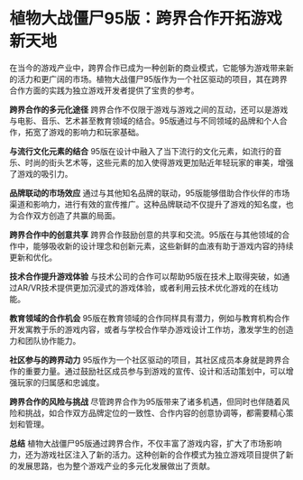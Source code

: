 # 植物大战僵尸95版：跨界合作开拓游戏新天地

在当今的游戏产业中，跨界合作已成为一种创新的商业模式，它能够为游戏带来新的活力和更广阔的市场。植物大战僵尸95版作为一个社区驱动的项目，其在跨界合作方面的实践为独立游戏开发者提供了宝贵的参考。

**跨界合作的多元化途径**
跨界合作不仅限于游戏与游戏之间的互动，还可以是游戏与电影、音乐、艺术甚至教育领域的结合。95版通过与不同领域的品牌和个人合作，拓宽了游戏的影响力和玩家基础。

**与流行文化元素的结合**
95版在设计中融入了当下流行的文化元素，如流行的音乐、时尚的街头艺术等，这些元素的加入使得游戏更加贴近年轻玩家的审美，增强了游戏的吸引力。

**品牌联动的市场效应**
通过与其他知名品牌的联动，95版能够借助合作伙伴的市场渠道和影响力，进行有效的宣传推广。这种品牌联动不仅提升了游戏的知名度，也为合作双方创造了共赢的局面。

**跨界合作中的创意共享**
跨界合作鼓励创意的共享和交流。95版在与其他领域的合作中，能够吸收新的设计理念和创新元素，这些新鲜的血液有助于游戏内容的持续更新和优化。

**技术合作提升游戏体验**
与技术公司的合作可以帮助95版在技术上取得突破，如通过AR/VR技术提供更加沉浸式的游戏体验，或者利用云技术优化游戏的在线功能。

**教育领域的合作机会**
95版在教育领域的合作同样具有潜力，例如与教育机构合作开发寓教于乐的游戏内容，或者与学校合作举办游戏设计工作坊，激发学生的创造力和团队协作能力。

**社区参与的跨界动力**
95版作为一个社区驱动的项目，其社区成员本身就是跨界合作的重要力量。通过鼓励社区成员参与到游戏的宣传、设计和活动策划中，可以增强玩家的归属感和忠诚度。

**跨界合作的风险与挑战**
尽管跨界合作为95版带来了诸多机遇，但同时也伴随着风险和挑战，如合作双方品牌定位的一致性、合作内容的创意协调等，都需要精心策划和管理。

**总结**
植物大战僵尸95版通过跨界合作，不仅丰富了游戏内容，扩大了市场影响力，还为游戏社区注入了新的活力。这种创新的合作模式为独立游戏项目提供了新的发展思路，也为整个游戏产业的多元化发展做出了贡献。